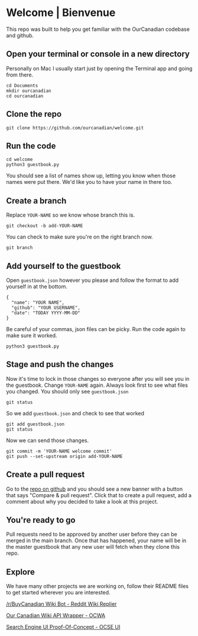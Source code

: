 # Welcome | Bienvenue

This repo was built to help you get familiar with the OurCanadian codebase and github.

## Open your terminal or console in a new directory
Personally on Mac I usually start just by opening the Terminal app and going from there.
```
cd Documents
mkdir ourcanadian
cd ourcanadian
```

## Clone the repo
```
git clone https://github.com/ourcanadian/welcome.git
```

## Run the code
```
cd welcome
python3 guestbook.py
```
You should see a list of names show up, letting you know when those names were put there. We'd like you to have your name in there too.


## Create a branch
Replace `YOUR-NAME` so we know whose branch this is.
```
git checkout -b add-YOUR-NAME
```

You can check to make sure you're on the right branch now.
```
git branch
```

## Add yourself to the guestbook
Open `guestbook.json` however you please and follow the format to add yourself in at the bottom.
```
{
  "name": "YOUR NAME",
  "github": "YOUR USERNAME",
  "date": "TODAY YYYY-MM-DD"
}
```
Be careful of your commas, json files can be picky. Run the code again to make sure it worked.
```
python3 guestbook.py
```

## Stage and push the changes
Now it's time to lock in those changes so everyone after you will see you in the guestbook. Change `YOUR-NAME` again.
Always look first to see what files you changed. You should only see `guestbook.json`
```
git status
```
So we add `guestbook.json` and check to see that worked
```
git add guestbook.json
git status
```
Now we can send those changes.
```
git commit -m 'YOUR-NAME welcome commit'
git push --set-upstream origin add-YOUR-NAME
```

## Create a pull request
Go to the [repo on github](https://github.com/ourcanadian/welcome) and you should see a new banner with a button that says "Compare & pull request". Click that to create a pull request, add a comment about why you decided to take a look at this project.

## You're ready to go
Pull requests need to be approved by another user before they can be merged in the main branch. Once that has happened, your name will be in the master guestbook that any new user will fetch when they clone this repo.

## Explore
We have many other projects we are working on, follow their README files to get started wherever you are interested.

[/r/BuyCanadian Wiki Bot - Reddit Wiki Replier](https://github.com/ourcanadian/wiki-replier)

[Our Canadian Wiki API Wrapper - OCWA](https://github.com/ourcanadian/ocwa-wrapper)

[Search Engine UI Proof-Of-Concept - OCSE UI](https://github.com/ourcanadian/ocse-ui-poc)


